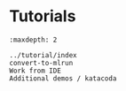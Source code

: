 # Tutorials

```{toctree}
:maxdepth: 2

../tutorial/index
convert-to-mlrun
Work from IDE
Additional demos / katacoda
```
